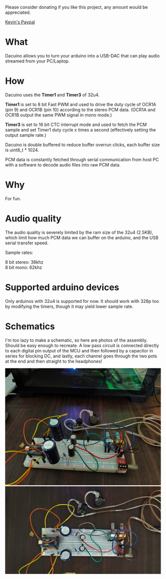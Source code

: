 Please consider donating if you like this project, any amount would be appreciated.

[Kevin's Paypal](https://www.paypal.com/paypalme/vinrato)

# What
Dacuino allows you to turn your arduino into a USB-DAC that can play audio streamed from your PC/Laptop.

# How
Dacuino uses the **Timer1** and **Timer3** of 32u4.

**Timer1** is set to 8 bit Fast PWM and used to drive the duty cycle of OCR1A (pin 9) and OCR1B (pin 10) according to the stereo PCM data.
(OCR1A and OCR1B output the same PWM signal in mono mode.)

**Timer3** is set to 16 bit CTC interrupt mode and used to fetch the PCM sample and set Timer1 duty cycle x times a second (effectively setting the output sample rate.)

Dacuino is double buffered to reduce buffer overrun clicks, each buffer size is uint8_t * 1024.

PCM data is constantly fetched through serial communication from host PC with a software to decode audio files into raw PCM data.

# Why
For fun.

# Audio quality
The audio quality is severely limited by the ram size of the 32u4 (2.5KB), which limit how much PCM data we can buffer on the arduino, and the USB serial transfer speed.

Sample rates:

8 bit stereo: 38khz \
8 bit mono: 62khz

# Supported arduino devices
Only arduinos with 32u4 is supported for now. It should work with 328p too by modifying the timers, though it may yield lower sample rate.

# Schematics
I'm too lazy to make a schematic, so here are photos of the assembly. Should be easy enough to recreate. 
A low pass circuit is connected directly to each digital pin output of the MCU and then followed by a capacitor in series for blocking DC, and lastly, 
each channel goes through the two pots at the end and then straight to the headphones!

![IMG1](gitmedia/dacuino_1.webp)
![IMG2](gitmedia/dacuino_2.webp)
